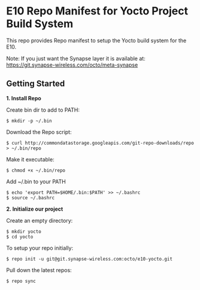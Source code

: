 E10 Repo Manifest for Yocto Project Build System
================================================

This repo provides Repo manifest to setup the Yocto build system for the E10.

Note: If you just want the Synapse layer it is available at:
https://git.synapse-wireless.com/octo/meta-synapse

Getting Started
---------------

**1. Install Repo**

Create bin dir to add to PATH:

    $ mkdir -p ~/.bin

Download the Repo script:

    $ curl http://commondatastorage.googleapis.com/git-repo-downloads/repo > ~/.bin/repo

Make it executable:

    $ chmod +x ~/.bin/repo

Add ~/.bin to your PATH

    $ echo 'export PATH=$HOME/.bin:$PATH' >> ~/.bashrc
    $ source ~/.bashrc

**2. Initialize our project**

Create an empty directory:

    $ mkdir yocto
    $ cd yocto

To setup your repo initially:

    $ repo init -u git@git.synapse-wireless.com:octo/e10-yocto.git

Pull down the latest repos:

    $ repo sync
